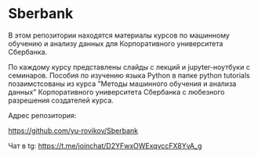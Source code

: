 # Sberbank

В этом репозитории находятся материалы курсов по машинному обучению и анализу данных для Корпоративного университета Сбербанка.

По каждому курсу представлены слайды с лекций и jupyter-ноутбуки с семинаров. Пособия по изучению языка Python в папке python tutorials позаимстсованы из курса "Методы машинного обучения и анализа данных" Корпоративного университета Сбербанка с любезного разрешения создателей курса.

Адрес репозитория:

https://github.com/yu-rovikov/Sberbank

Чат в tg: https://t.me/joinchat/D2YFwxOWExqvccFX8YvA_g

